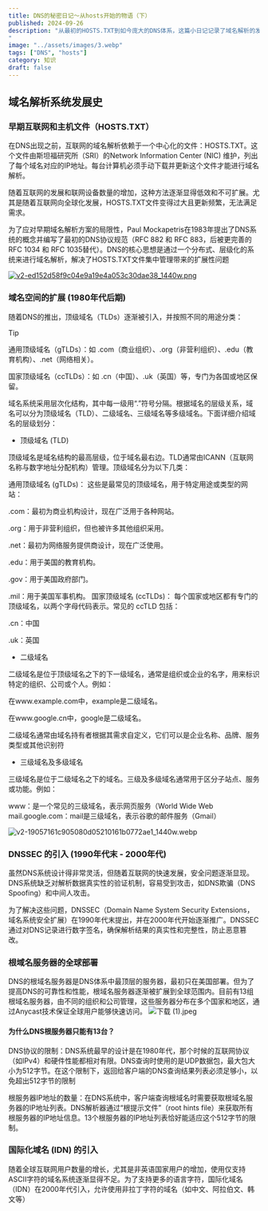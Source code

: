 ```yaml
---
title: DNS的秘密日记～从hosts开始的物语（下）
published: 2024-09-26
description: "从最初的HOSTS.TXT到如今庞大的DNS体系，这篇小日记记录了域名解析的发展历程，带你了解DNS如何替代hosts、层级化域名空间的形成，以及DNSSEC、根服务器和国际化域名的出现☆
"
image: "../assets/images/3.webp"
tags: ["DNS", "hosts"]
category: 知识
draft: false
---
```



## 域名解析系统发展史

### 早期互联网和主机文件（HOSTS.TXT）

在DNS出现之前，互联网的域名解析依赖于一个中心化的文件：HOSTS.TXT。这个文件由斯坦福研究所（SRI）的Network Information Center (NIC) 维护，列出了每个域名对应的IP地址。每台计算机必须手动下载并更新这个文件才能进行域名解析。

随着互联网的发展和联网设备数量的增加，这种方法逐渐显得低效和不可扩展。尤其是随着互联网向全球化发展，HOSTS.TXT文件变得过大且更新频繁，无法满足需求。

为了应对早期域名解析方案的局限性，Paul Mockapetris在1983年提出了DNS系统的概念并编写了最初的DNS协议规范（RFC 882 和 RFC 883，后被更完善的RFC 1034 和 RFC 1035替代）。DNS的核心思想是通过一个分布式、层级化的系统来进行域名解析，解决了HOSTS.TXT文件集中管理带来的扩展性问题

[![v2-ed152d58f9c04e9a19e4a053c30dae38_1440w.png](https://img.nightrainmilkyway.cn/img/v2-ed152d58f9c04e9a19e4a053c30dae38_1440w.png)](https://img.nightrainmilkyway.cn/img/v2-ed152d58f9c04e9a19e4a053c30dae38_1440w.png)

### 域名空间的扩展 (1980年代后期)

随着DNS的推出，顶级域名（TLDs）逐渐被引入，并按照不同的用途分类：

> [!TIP]
>
> 通用顶级域名（gTLDs）：如 .com（商业组织）、.org（非营利组织）、.edu（教育机构）、.net（网络相关）。
>
> 国家顶级域名（ccTLDs）：如 .cn（中国）、.uk（英国）等，专门为各国或地区保留。

域名系统采用层次化结构，其中每一级用“.”符号分隔。根据域名的层级关系，域名可以分为顶级域名（TLD）、二级域名、三级域名等多级域名。下面详细介绍域名的层级划分：

* 顶级域名 (TLD)

顶级域名是域名结构的最高层级，位于域名最右边。TLD通常由ICANN（互联网名称与数字地址分配机构）管理。顶级域名分为以下几类：

通用顶级域名 (gTLDs)： 这些是最常见的顶级域名，用于特定用途或类型的网站：

.com：最初为商业机构设计，现在广泛用于各种网站。

.org：用于非营利组织，但也被许多其他组织采用。

.net：最初为网络服务提供商设计，现在广泛使用。

.edu：用于美国的教育机构。

.gov：用于美国政府部门。

.mil：用于美国军事机构。
国家顶级域名 (ccTLDs)： 每个国家或地区都有专门的顶级域名，以两个字母代码表示。常见的 ccTLD 包括：

.cn：中国

.uk：英国

*  二级域名

二级域名是位于顶级域名之下的下一级域名，通常是组织或企业的名字，用来标识特定的组织、公司或个人。例如：

在www.example.com中，example是二级域名。

在www.google.cn中，google是二级域名。


二级域名通常由域名持有者根据其需求自定义，它们可以是企业名称、品牌、服务类型或其他识别符

* 三级域名及多级域名

三级域名是位于二级域名之下的域名。三级及多级域名通常用于区分子站点、服务或功能。例如：

www：是一个常见的三级域名，表示网页服务（World Wide Web
mail.google.com：mail是三级域名，表示谷歌的邮件服务（Gmail）


![v2-19057161c905080d05210161b0772ae1_1440w.webp](https://img.nightrainmilkyway.cn/img/v2-19057161c905080d05210161b0772ae1_1440w.webp)

### DNSSEC 的引入 (1990年代末 - 2000年代)

虽然DNS系统设计得非常灵活，但随着互联网的快速发展，安全问题逐渐显现。DNS系统缺乏对解析数据真实性的验证机制，容易受到攻击，如DNS欺骗（DNS Spoofing）和中间人攻击。

为了解决这些问题，DNSSEC（Domain Name System Security Extensions，域名系统安全扩展）在1990年代末提出，并在2000年代开始逐渐推广。DNSSEC通过对DNS记录进行数字签名，确保解析结果的真实性和完整性，防止恶意篡改。

### 根域名服务器的全球部署

DNS的根域名服务器是DNS体系中最顶层的服务器，最初只在美国部署。但为了提高DNS的可靠性和性能，根域名服务器逐渐被扩展到全球范围内。目前有13组根域名服务器，由不同的组织和公司管理，这些服务器分布在多个国家和地区，通过Anycast技术保证全球用户能够快速访问。
![下载 (1).jpeg](https://img.nightrainmilkyway.cn/img/%E4%B8%8B%E8%BD%BD%20(1).jpeg)


#### 为什么DNS根服务器只能有13台？

DNS协议的限制：DNS系统最早的设计是在1980年代，那个时候的互联网协议（如IPv4）和硬件性能都相对有限。DNS查询时使用的是UDP数据包，最大包大小为512字节。在这个限制下，返回给客户端的DNS查询结果列表必须足够小，以免超出512字节的限制

根服务器IP地址的数量：在DNS系统中，客户端查询根域名时需要获取根域名服务器的IP地址列表。DNS解析器通过“根提示文件”（root hints file）来获取所有根服务器的IP地址信息。13个根服务器的IP地址列表恰好能适应这个512字节的限制。

### 国际化域名 (IDN) 的引入

随着全球互联网用户数量的增长，尤其是非英语国家用户的增加，使用仅支持ASCII字符的域名系统逐渐显得不足。为了支持更多的语言字符，国际化域名（IDN）在2000年代引入，允许使用非拉丁字符的域名（如中文、阿拉伯文、韩文等）